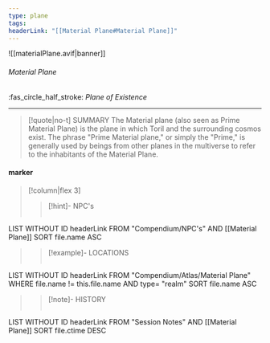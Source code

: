 ```yaml
---
type: plane
tags:
headerLink: "[[Material Plane#Material Plane]]"
---
```


![[materialPlane.avif|banner]]
###### Material Plane
<span class="sub2">:fas_circle_half_stroke:  *Plane of Existence*</span>
___

> [!quote|no-t] SUMMARY
>The Material plane (also seen as Prime Material Plane) is the plane in which Toril and the surrounding cosmos exist. The phrase "Prime Material plane," or simply the "Prime," is generally used by beings from other planes in the multiverse to refer to the inhabitants of the Material Plane.

#### marker
> [!column|flex 3]
>> [!hint]-  NPC's
>> ```dataview
LIST WITHOUT ID headerLink
FROM "Compendium/NPC's" AND [[Material Plane]]
SORT file.name ASC
>
>> [!example]- LOCATIONS
>>```dataview
LIST WITHOUT ID headerLink
FROM "Compendium/Atlas/Material Plane"
WHERE file.name != this.file.name AND type= "realm"
SORT file.name ASC
>
>> [!note]- HISTORY
>>```dataview
LIST WITHOUT ID headerLink
FROM "Session Notes" AND [[Material Plane]]
SORT file.ctime DESC